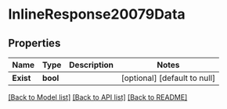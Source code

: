# InlineResponse20079Data

## Properties
Name | Type | Description | Notes
------------ | ------------- | ------------- | -------------
**Exist** | **bool** |  | [optional] [default to null]

[[Back to Model list]](../README.md#documentation-for-models) [[Back to API list]](../README.md#documentation-for-api-endpoints) [[Back to README]](../README.md)

